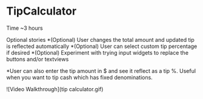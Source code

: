 TipCalculator
=============
Time ~3 hours

Optional stories
  *(Optional) User changes the total amount and updated tip is reflected automatically
  *(Optional) User can select custom tip percentage if desired
  *(Optional) Experiment with trying input widgets to replace the buttons and/or textviews
  
  *User can also enter the tip amount in $ and see it reflect as a tip %. Useful when you want to tip cash which has fixed denominations.
  

![Video Walkthrough](tip calculator.gif)
